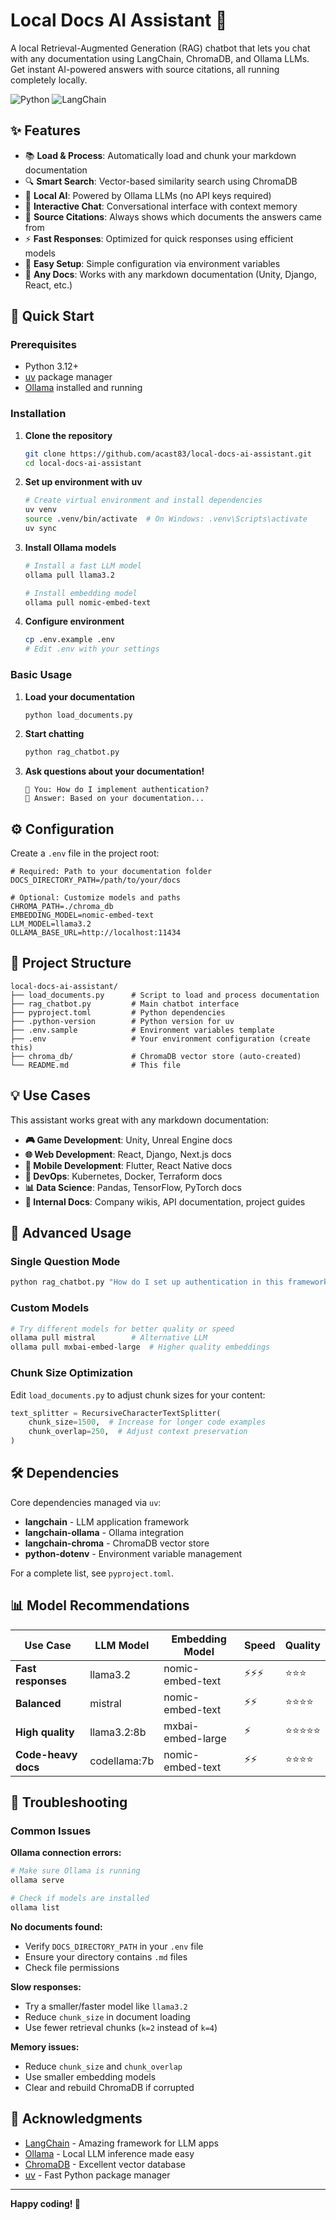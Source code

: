 # Local Docs AI Assistant 🤖

A local Retrieval-Augmented Generation (RAG) chatbot that lets you chat with any documentation using LangChain,
ChromaDB, and Ollama LLMs. Get instant AI-powered answers with source citations, all running completely locally.

![Python](https://img.shields.io/badge/python-3.12+-blue.svg)
![LangChain](https://img.shields.io/badge/LangChain-0.3+-green.svg)

## ✨ Features

- 📚 **Load & Process**: Automatically load and chunk your markdown documentation
- 🔍 **Smart Search**: Vector-based similarity search using ChromaDB
- 🤖 **Local AI**: Powered by Ollama LLMs (no API keys required)
- 💬 **Interactive Chat**: Conversational interface with context memory
- 📖 **Source Citations**: Always shows which documents the answers came from
- ⚡ **Fast Responses**: Optimized for quick responses using efficient models
- 🔧 **Easy Setup**: Simple configuration via environment variables
- 📁 **Any Docs**: Works with any markdown documentation (Unity, Django, React, etc.)

## 🚀 Quick Start

### Prerequisites

- Python 3.12+
- [uv](https://docs.astral.sh/uv/) package manager
- [Ollama](https://ollama.ai/) installed and running

### Installation

1. **Clone the repository**
   ```bash
   git clone https://github.com/acast83/local-docs-ai-assistant.git
   cd local-docs-ai-assistant
   ```

2. **Set up environment with uv**
   ```bash
   # Create virtual environment and install dependencies
   uv venv
   source .venv/bin/activate  # On Windows: .venv\Scripts\activate
   uv sync
   ```

3. **Install Ollama models**
   ```bash
   # Install a fast LLM model
   ollama pull llama3.2
   
   # Install embedding model
   ollama pull nomic-embed-text
   ```

4. **Configure environment**
   ```bash
   cp .env.example .env
   # Edit .env with your settings
   ```

### Basic Usage

1. **Load your documentation**
   ```bash
   python load_documents.py
   ```

2. **Start chatting**
   ```bash
   python rag_chatbot.py
   ```

3. **Ask questions about your documentation!**
   ```
   👤 You: How do I implement authentication?
   🤖 Answer: Based on your documentation...
   ```

## ⚙️ Configuration

Create a `.env` file in the project root:

```env
# Required: Path to your documentation folder
DOCS_DIRECTORY_PATH=/path/to/your/docs

# Optional: Customize models and paths
CHROMA_PATH=./chroma_db
EMBEDDING_MODEL=nomic-embed-text
LLM_MODEL=llama3.2
OLLAMA_BASE_URL=http://localhost:11434
```

## 📁 Project Structure

```
local-docs-ai-assistant/
├── load_documents.py      # Script to load and process documentation
├── rag_chatbot.py         # Main chatbot interface
├── pyproject.toml         # Python dependencies
├── .python-version        # Python version for uv
├── .env.sample            # Environment variables template
├── .env                   # Your environment configuration (create this)
├── chroma_db/             # ChromaDB vector store (auto-created)
└── README.md              # This file
```

## 💡 Use Cases

This assistant works great with any markdown documentation:

- **🎮 Game Development**: Unity, Unreal Engine docs
- **🌐 Web Development**: React, Django, Next.js docs
- **📱 Mobile Development**: Flutter, React Native docs
- **🔧 DevOps**: Kubernetes, Docker, Terraform docs
- **📊 Data Science**: Pandas, TensorFlow, PyTorch docs
- **🏢 Internal Docs**: Company wikis, API documentation, project guides

## 🔧 Advanced Usage

### Single Question Mode

```bash
python rag_chatbot.py "How do I set up authentication in this framework?"
```

### Custom Models

```bash
# Try different models for better quality or speed
ollama pull mistral        # Alternative LLM
ollama pull mxbai-embed-large  # Higher quality embeddings
```

### Chunk Size Optimization

Edit `load_documents.py` to adjust chunk sizes for your content:

```python
text_splitter = RecursiveCharacterTextSplitter(
    chunk_size=1500,  # Increase for longer code examples
    chunk_overlap=250,  # Adjust context preservation
)
```

## 🛠️ Dependencies

Core dependencies managed via `uv`:

- **langchain** - LLM application framework
- **langchain-ollama** - Ollama integration
- **langchain-chroma** - ChromaDB vector store
- **python-dotenv** - Environment variable management

For a complete list, see `pyproject.toml`.

## 📊 Model Recommendations

| Use Case            | LLM Model    | Embedding Model   | Speed | Quality |
|---------------------|--------------|-------------------|-------|---------|
| **Fast responses**  | llama3.2     | nomic-embed-text  | ⚡⚡⚡   | ⭐⭐⭐     |
| **Balanced**        | mistral      | nomic-embed-text  | ⚡⚡    | ⭐⭐⭐⭐    |
| **High quality**    | llama3.2:8b  | mxbai-embed-large | ⚡     | ⭐⭐⭐⭐⭐   |
| **Code-heavy docs** | codellama:7b | nomic-embed-text  | ⚡⚡    | ⭐⭐⭐⭐    |

## 🐛 Troubleshooting

### Common Issues

**Ollama connection errors:**

```bash
# Make sure Ollama is running
ollama serve

# Check if models are installed
ollama list
```

**No documents found:**

- Verify `DOCS_DIRECTORY_PATH` in your `.env` file
- Ensure your directory contains `.md` files
- Check file permissions

**Slow responses:**

- Try a smaller/faster model like `llama3.2`
- Reduce `chunk_size` in document loading
- Use fewer retrieval chunks (`k=2` instead of `k=4`)

**Memory issues:**

- Reduce `chunk_size` and `chunk_overlap`
- Use smaller embedding models
- Clear and rebuild ChromaDB if corrupted

## 🙏 Acknowledgments

- [LangChain](https://python.langchain.com/) - Amazing framework for LLM apps
- [Ollama](https://ollama.ai/) - Local LLM inference made easy
- [ChromaDB](https://www.trychroma.com/) - Excellent vector database
- [uv](https://docs.astral.sh/uv/) - Fast Python package manager

---

**Happy coding! 🚀**